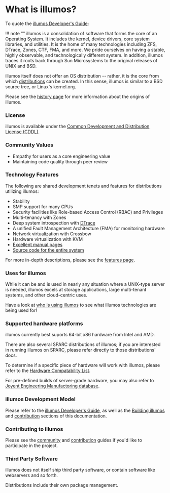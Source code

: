 # What is illumos?

To quote the [illumos Developer's Guide](https://illumos.org/books/dev/):

!!! note ""
    illumos is a consolidation of software that forms the core of an Operating
    System. It includes the kernel, device drivers, core system libraries, and
    utilities. It is the home of many technologies including ZFS, DTrace, Zones,
    CTF, FMA, and more. We pride ourselves on having a stable, highly
    observable, and technologically different system. In addition, illumos
    traces it roots back through Sun Microsystems to the original releases of
    UNIX and BSD.

illumos itself does not offer an OS distribution -- rather, it is the core from
which [distributions](distro.md) can be created. In this sense, illumos is
similar to a BSD source tree, or Linux's kernel.org.

Please see the [history page](history.md) for more information about the
origins of illumos.

### License

illumos is available under the [Common Development and Distribution License
(CDDL)](https://illumos.org/license/CDDL).

### Community Values

* Empathy for users as a core engineering value
* Maintaining code quality through peer review

### Technology Features

The following are shared development tenets and features for distributions
utilizing illumos:

* Stability
* SMP support for many CPUs
* Security facilities like Role-based Access Control (RBAC) and Privileges
* Multi-tenancy with Zones
* Deep system introspection with [DTrace](http://dtrace.org/guide/)
* A unified Fault Management Architecture (FMA) for monitoring hardware
* Network virtualization with Crossbow
* Hardware virtualization with KVM
* [Excellent manual pages](https://illumos.org/man/)
* [Source code for the entire system](https://github.com/illumos/illumos-gate)

For more in-depth descriptions, please see the [features page](features.md).

### Uses for illumos

While it can be and is used in nearly any situation where a UNIX-type server is
needed, illumos excels at storage applications, large multi-tenant systems, and
other cloud-centric uses. 

Have a look at [who is using illumos](who.md) to see what illumos technologies
are being used for!

### Supported hardware platforms

illumos currently best suports 64-bit x86 hardware from Intel and AMD.
  
There are also several SPARC distributions of illumos; if you are interested in
running illumos on SPARC, please refer directly to those distributions' docs.

To determine if a specific piece of hardware will work with illumos, please
refer to the [Hardware Compatability List](https://illumos.org/hcl/).

For pre-defined builds of server-grade hardware, you may also refer to [Joyent
Engineering Manufactoring
database](http://eng.joyent.com/manufacturing/bom.html).    

### illumos Development Model

Please refer to the [illumos Developer's
Guide](https://illumos.org/books/dev/), as well as the [Building
illumos](../developers/build.md) and [contribution](../contributing/index.md)
sections of this documentation.

### Contributing to illumos

Please see the [community](../community/index.md) and
[contribution](../contributing/index.md) guides if you'd like to participate in
the project.

### Third Party Software

illumos does not itself ship third party software, or contain software like
webservers and so forth.

Distributions include their own package management.
